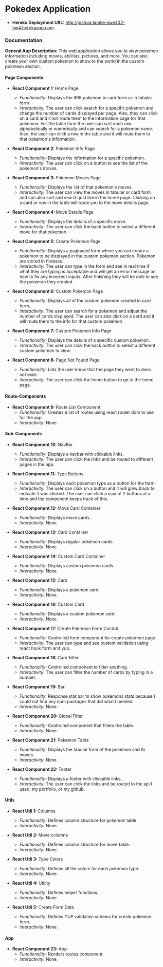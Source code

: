 # Pokedex Application

* **Heroku Deployment URL:** http://joshua-lamke-swe432-hw4.herokuapp.com

### Documentation

**General App Description:** This web application allows you to view pokemon information including moves, abilities, pictures, and more. You can also create your own custom pokemon to show to the world in the custom pokmeon section.

#### Page Components

* **React Component 1:** Home Page
  * *Functionality:* Displays the 898 pokemon in card form or in tabular form
  * *Interactivity:* The user can click search for a specific pokemon and change the number of cards displayed per page. Also, they can click on a card and it will route them to the information page for that pokemon. For the table form the user can sort each row alphabetically or numerically and can search for a pokemon name. Also, the user can click a row in the table and it will route them to that pokemon's information.


* **React Component 2:** Pokemon Info Page
  * *Functionality:* Displays the information for a specific pokemon.
  * *Interactivity:* The user can click on a button to see the list of the pokemon's moves.


* **React Component 3:** Pokemon Moves Page
  * *Functionality:* Displays the list of that pokemon's moves.
  * *Interactivity:* The user can view the moves in tabular or card form and can also sort and search just like in the home page. Clicking on a card or row in the table will route you to the move details page.


* **React Component 4:** Move Details Page
  * *Functionality:* Displays the details of a specific move.
  * *Interactivity:* The user can click the back button to select a different move for that pokemon.

* **React Component 5:** Create Pokemon Page
  * *Functionality:* Displays a paginated form where you can create a pokemon to be displayed in the custom pokemon section. Pokemon are stored in firebase.
  * *Interactivity:* The user can type in the form and see in real time if what they are typing is acceptable and will get an error message on how to fix any incorrect inputs. After finishing they will be able to see the pokemon they created.

* **React Component 6:** Custom Pokemon Page
  * *Functionality:* Displays all of the custom pokemon created in card form.
  * *Interactivity:* The user can search for a pokemon and adjust the number of cards displayed. The user can also click on a card and it will route them to the info for that custom pokemon.

* **React Component 7:** Custom Pokemon Info Page
  * *Functionality:* Displays the details of a specific custom pokemon.
  * *Interactivity:* The user can click the back button to select a different custom pokemon to view.

* **React Component 8:** Page Not Found Page
  * *Functionality:* Lets the user know that the page they went to does not exist.
  * *Interactivity:* The user can click the home button to go to the home page.

#### Route-Components

* **React Component 9:** Route List Component
  * *Functionality:*  Creates a list of routes using react router dom to use for the app.
  * *Interactivity:* None.

#### Sub-Components

* **React Component 10:** NavBar
  * *Functionality:* Displays a navbar with clickable links.
  * *Interactivity:* The user can click the links and be routed to different pages in the app.

* **React Component 11:** Type Buttons
  * *Functionality:* Displays each pokemon type as a button for the form.
  * *Interactivity:* The user can click on a button and it will glow black to indicate it was clicked. The user can click a max of 2 buttons at a time and the component keeps track of this.

* **React Component 12:** Move Card Container
  * *Functionality:* Displays move cards.
  * *Interactivity:* None.

* **React Component 13:** Card Container
  * *Functionality:* Displays regular pokemon cards.
  * *Interactivity:* None.

* **React Component 14:** Custom Card Container
  * *Functionality:* Displays custom pokemon cards.
  * *Interactivity:* None.

* **React Component 15:** Card 
  * *Functionality:* Displays a pokemon card.
  * *Interactivity:* None.

* **React Component 16:** Custom Card 
  * *Functionality:* Displays a custom pokemon card.
  * *Interactivity:* None.

* **React Component 17:** Create Pokmeon Form Control
  * *Functionality:* Controlled form component for create pokemon page.
  * *Interactivity:* The user can type and see custom validation using react hook form and yup.

* **React Component 18:** Card Filter
  * *Functionality:* Controlled component to filter anything.
  * *Interactivity:* The user can filter the number of cards by typing in a number.

* **React Component 19:** Bar 
  * *Functionality:* Response stat bar to show pokemons stats because I could not find any npm packages that did what I needed.
  * *Interactivity:* None.

* **React Component 20:** Global Filter 
  * *Functionality:* Controlled component that filters the table.
  * *Interactivity:* None.

* **React Component 21:** Pokemon Table
  * *Functionality:* Displays the tabular form of the pokemon and its moves.
  * *Interactivity:* None.

* **React Component 22:** Footer
  * *Functionality:* Displays a footer with clickable links.
  * *Interactivity:* The user can click the links and be routed to the api I used, my portfolio, or my github.


#### Utils

* **React Util 1:** Columns 
  * *Functionality:* Defines column structure for pokemon table.
  * *Interactivity:* None.

* **React Util 2:** Move columns 
  * *Functionality:* Defines column structure for move table.
  * *Interactivity:* None.

* **React Util 3:** Type Colors
  * *Functionality:* Defines all the colors for each pokemon type.
  * *Interactivity:* None.

* **React Util 4:** Utility 
  * *Functionality:* Defines helper functions.
  * *Interactivity:* None.

* **React Util 5:** Create Form Data
  * *Functionality:* Defines YUP validation schema for create pokemon form.
  * *Interactivity:* None.

#### App
* **React Component 23:** App
  * *Functionality:* Renders routes component.
  * *Interactivity:* None.

